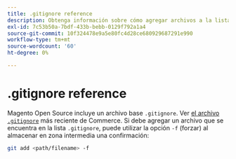 ```yaml
---
title: .gitignore reference
description: Obtenga información sobre cómo agregar archivos a la lista .gitignore para proyectos de Adobe Commerce. Descubra las prácticas recomendadas de administración del control de versiones y exclusión de archivos.
exl-id: 7c53b50a-7bdf-433b-bebb-0129f792a1a4
source-git-commit: 10f324478e9a5e80fc4d28ce680929687291e990
workflow-type: tm+mt
source-wordcount: '60'
ht-degree: 0%

---
```


# .gitignore reference

Magento Open Source incluye un archivo base `.gitignore`. Ver [el archivo `.gitignore`](https://raw.githubusercontent.com/magento/magento2/2.4/.gitignore) más reciente de Commerce. Si debe agregar un archivo que se encuentra en la lista `.gitignore`, puede utilizar la opción `-f` (forzar) al almacenar en zona intermedia una confirmación:

```bash
git add <path/filename> -f
```
